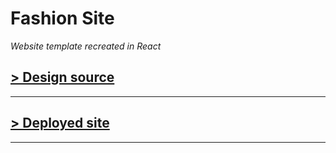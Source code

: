 Fashion Site
========

<i>Website template recreated in React</i>
## [> Design source](https://www.figma.com/file/TCLXHNkkR1oDaauOpODPqb/Fashion-Ecommerce-Website-Template-(Community)?node-id=0%3A1&t=aBeAFIVgL8oCx6Ts-0)
-----
## [> Deployed site](https://wearables-np.netlify.app/)
-----